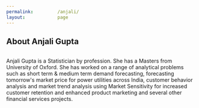 ```yaml
---
permalink:         /anjali/
layout:            page
---
```


## About Anjali Gupta

<center>
    <img src="https://farm4.staticflickr.com/3917/14606848469_40b5208b52_z.jpg" alt="" style="max-width:100%; height:auto;"/>
</center>

<p class="message">
Anjali Gupta is a Statistician by profession. She has a Masters from University of Oxford. She has worked on a range of analytical problems such as short term & medium term demand forecasting, forecasting tomorrow's market price for power utilities across India, customer behavior analysis and market trend analysis using Market Sensitivity for increased customer retention and enhanced product marketing and several other financial services projects.
</p>

<script>
  (function(i,s,o,g,r,a,m){i['GoogleAnalyticsObject']=r;i[r]=i[r]||function(){
  (i[r].q=i[r].q||[]).push(arguments)},i[r].l=1*new Date();a=s.createElement(o),
  m=s.getElementsByTagName(o)[0];a.async=1;a.src=g;m.parentNode.insertBefore(a,m)
  })(window,document,'script','//www.google-analytics.com/analytics.js','ga');
  ga('create', 'UA-52928744-1', 'auto');
  ga('send', 'pageview');
</script>
